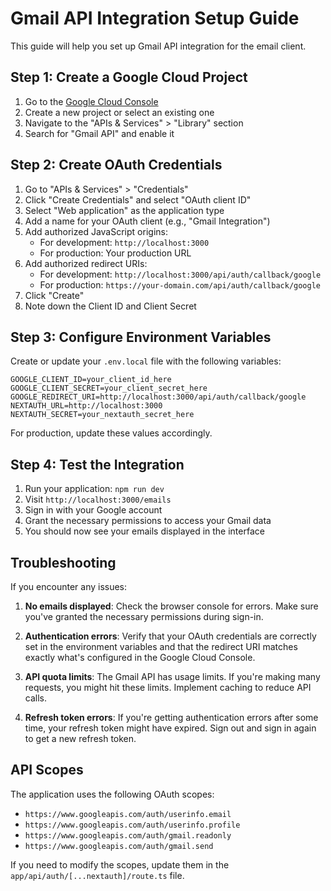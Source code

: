 # Gmail API Integration Setup Guide

This guide will help you set up Gmail API integration for the email client.

## Step 1: Create a Google Cloud Project

1. Go to the [Google Cloud Console](https://console.cloud.google.com/)
2. Create a new project or select an existing one
3. Navigate to the "APIs & Services" > "Library" section
4. Search for "Gmail API" and enable it

## Step 2: Create OAuth Credentials

1. Go to "APIs & Services" > "Credentials"
2. Click "Create Credentials" and select "OAuth client ID"
3. Select "Web application" as the application type
4. Add a name for your OAuth client (e.g., "Gmail Integration")
5. Add authorized JavaScript origins:
   - For development: `http://localhost:3000`
   - For production: Your production URL
6. Add authorized redirect URIs:
   - For development: `http://localhost:3000/api/auth/callback/google`
   - For production: `https://your-domain.com/api/auth/callback/google`
7. Click "Create"
8. Note down the Client ID and Client Secret

## Step 3: Configure Environment Variables

Create or update your `.env.local` file with the following variables:

```
GOOGLE_CLIENT_ID=your_client_id_here
GOOGLE_CLIENT_SECRET=your_client_secret_here
GOOGLE_REDIRECT_URI=http://localhost:3000/api/auth/callback/google
NEXTAUTH_URL=http://localhost:3000
NEXTAUTH_SECRET=your_nextauth_secret_here
```

For production, update these values accordingly.

## Step 4: Test the Integration

1. Run your application: `npm run dev`
2. Visit `http://localhost:3000/emails`
3. Sign in with your Google account
4. Grant the necessary permissions to access your Gmail data
5. You should now see your emails displayed in the interface

## Troubleshooting

If you encounter any issues:

1. **No emails displayed**: Check the browser console for errors. Make sure you've granted the necessary permissions during sign-in.

2. **Authentication errors**: Verify that your OAuth credentials are correctly set in the environment variables and that the redirect URI matches exactly what's configured in the Google Cloud Console.

3. **API quota limits**: The Gmail API has usage limits. If you're making many requests, you might hit these limits. Implement caching to reduce API calls.

4. **Refresh token errors**: If you're getting authentication errors after some time, your refresh token might have expired. Sign out and sign in again to get a new refresh token.

## API Scopes

The application uses the following OAuth scopes:

- `https://www.googleapis.com/auth/userinfo.email`
- `https://www.googleapis.com/auth/userinfo.profile`
- `https://www.googleapis.com/auth/gmail.readonly`
- `https://www.googleapis.com/auth/gmail.send`

If you need to modify the scopes, update them in the `app/api/auth/[...nextauth]/route.ts` file. 